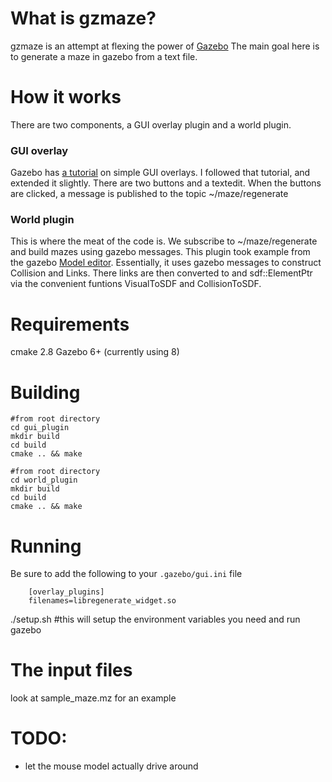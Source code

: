 # What is gzmaze?
gzmaze is an attempt at flexing the power of [Gazebo](http://gazebosim.org)
The main goal here is to generate a maze in gazebo from a text file.

# How it works
There are two components, a GUI overlay plugin and a world plugin.

### GUI overlay
Gazebo has [a tutorial](http://gazebosim.org/tutorials?tut=gui_overlay&cat=user_input) on simple GUI overlays. I followed that tutorial, and extended it slightly.
There are two buttons and a textedit. When the buttons are clicked, a message is published to the topic ~/maze/regenerate

### World plugin
This is where the meat of the code is. We subscribe to ~/maze/regenerate and build mazes using gazebo messages. This plugin took example from the gazebo [Model editor](https://bitbucket.org/osrf/gazebo/src/default/gazebo/gui/model/). Essentially, it uses gazebo messages to construct Collision and Links. There links are then converted to and sdf::ElementPtr via the convenient funtions VisualToSDF and CollisionToSDF.

# Requirements
cmake 2.8
Gazebo 6+ (currently using 8)

# Building

    #from root directory
    cd gui_plugin
    mkdir build
    cd build
    cmake .. && make

    #from root directory
    cd world_plugin
    mkdir build
    cd build
    cmake .. && make

# Running
Be sure to add the following to your `.gazebo/gui.ini` file

```
    [overlay_plugins]
    filenames=libregenerate_widget.so
```

   ./setup.sh #this will setup the environment variables you need and run gazebo

# The input files
look at sample_maze.mz for an example

# TODO:
 - let the mouse model actually drive around
